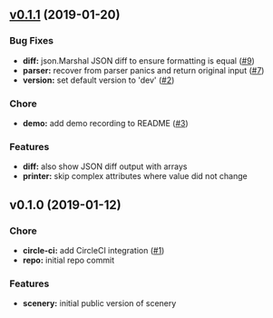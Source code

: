 
<a name="v0.1.1"></a>
## [v0.1.1](https://github.com/dmlittle/scenery/compare/v0.1.0...v0.1.1) (2019-01-20)

### Bug Fixes

* **diff:** json.Marshal JSON diff to ensure formatting is equal ([#9](https://github.com/dmlittle/scenery/issues/9))
* **parser:** recover from parser panics and return original input ([#7](https://github.com/dmlittle/scenery/issues/7))
* **version:** set default version to 'dev' ([#2](https://github.com/dmlittle/scenery/issues/2))

### Chore

* **demo:** add demo recording to README ([#3](https://github.com/dmlittle/scenery/issues/3))

### Features

* **diff:** also show JSON diff output with arrays
* **printer:** skip complex attributes where value did not change


<a name="v0.1.0"></a>
## v0.1.0 (2019-01-12)

### Chore

* **circle-ci:** add CircleCI integration ([#1](https://github.com/dmlittle/scenery/issues/1))
* **repo:** initial repo commit

### Features

* **scenery:** initial public version of scenery

